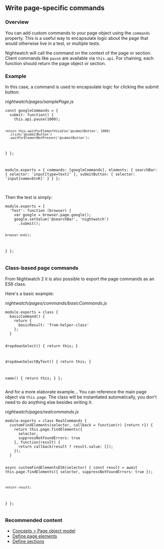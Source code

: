 ## Write page-specific commands

### Overview
You can add custom commands to your page object using the `commands` property. This is a useful way to encapsulate logic about the page that would otherwise live in a test, or multiple tests.

Nightwatch will call the command on the context of the page or section. Client commands like `pause` are available via `this.api`. For chaining, each function should return the page object or section.

### Example
In this case, a command is used to encapsulate logic for clicking the submit button:

<div class="sample-test"><i>nightwatch/pages/samplePage.js</i>
<pre class="line-numbers" data-language="javascript"><code class="language-javascript">const googleCommands = {
  submit: function() {
    this.api.pause(1000);

    return this.waitForElementVisible('@submitButton', 1000)
      .click('@submitButton')
      .waitForElementNotPresent('@submitButton');
  }
};

module.exports = {
  commands: [googleCommands],
  elements: {
    searchBar: {
      selector: 'input[type=text]'
    },
    submitButton: {
      selector: 'input[name=btnK]'
    }
  }
};
</code></pre></div>

<br>
Then the test is simply:

<div class="sample-test">
<pre data-language="javascript"><code class="language-javascript">module.exports = {
  'Test': function (browser) {
    var google = browser.page.google();
    google.setValue('@searchBar', 'nightwatch')
      .submit();

    browser.end();
}
};
</code></pre></div>

### Class-based page commands
From Nightwatch 2 it is also possible to export the page commands as an ES6 class.

Here's a basic example:

<div class="sample-test"><i>nightwatch/pages/commands/basicCommands.js</i>
<pre class="line-numbers" data-language="javascript"><code class="language-javascript">module.exports = class {
  basicCommand() {
    return {
      basicResult: 'from-helper-class'
    };
  }

  dropdownSelect() {
    return this;
  }

  dropdownSelectByText() {
    return this;
  }

  name() {
    return this;
  }
};
</code></pre></div>

And for a more elaborate example... You can reference the main page object via `this.page`. The class will be instantiated automatically, you don't need to do anything else besides writing it:

<div class="sample-test"><i>nightwatch/pages/realcommands.js</i>
<pre class="line-numbers" data-language="javascript"><code class="language-javascript">module.exports = class RealCommands {
  customFindElements(selector, callback = function(r) {return r}) {
    return this.page.findElements({
      selector,
      suppressNotFoundErrors: true
    }, function(result) {
      return callback(result ? result.value: []);
    });
  }

  async customFindElementsES6(selector) {
    const result = await this.page.findElements({
      selector,
      suppressNotFoundErrors: true
    });

    return result;
  }
};</code></pre></div>

### Recommended content
- [Concepts > Page object model](/guide/concepts/page-object-model.html)
- [Define page elements](/guide/using-page-objects/defining-elements.html)
- [Define sections](/guide/using-page-objects/defining-sections.html)

